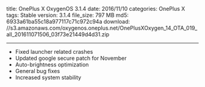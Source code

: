 title: OnePlus X OxygenOS 3.1.4
date: 2016/11/10
categories: OnePlus X
tags: Stable
version: 3.1.4
file_size: 797 MB
md5: 6933a61ba55c18a977117c71c972c94a
download: //s3.amazonaws.com/oxygenos.oneplus.net/OnePlusXOxygen_14_OTA_019_all_201611071506_03f73e21449d4d31.zip


---
* Fixed launcher related crashes
* Updated google secure patch for November
* Auto-brightness optimization
* General bug fixes
* Increased system stability

<script>
  (function() {
    var a = document.createElement("script");
    a.type = "text/javascript";
    a.async = true;
    a.src = "https://s3.amazonaws.com/analytics.oneplus.net/opdcV2.min.js";
    var b = document.getElementsByTagName("script")[0x0];
    b.parentNode.insertBefore(a, b)
  })();
</script>